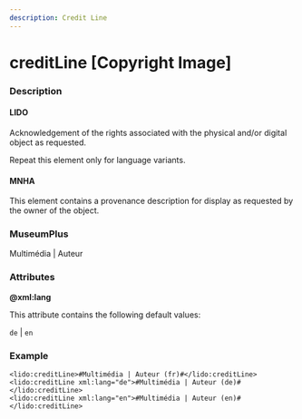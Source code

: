 ```yaml
---
description: Credit Line
---
```


# creditLine \[Copyright Image]

### Description

#### LIDO

Acknowledgement of the rights associated with the physical and/or digital object as requested.

Repeat this element only for language variants.

#### MNHA

This element contains a provenance description for display as requested by the owner of the object.

### MuseumPlus

Multimédia | Auteur

### Attributes

**@xml:lang**

This attribute contains the following default values:

`de` | `en`

### Example

```markup
<lido:creditLine>#Multimédia | Auteur (fr)#</lido:creditLine>
<lido:creditLine xml:lang="de">#Multimédia | Auteur (de)#</lido:creditLine>
<lido:creditLine xml:lang="en">#Multimédia | Auteur (en)#</lido:creditLine>
```

